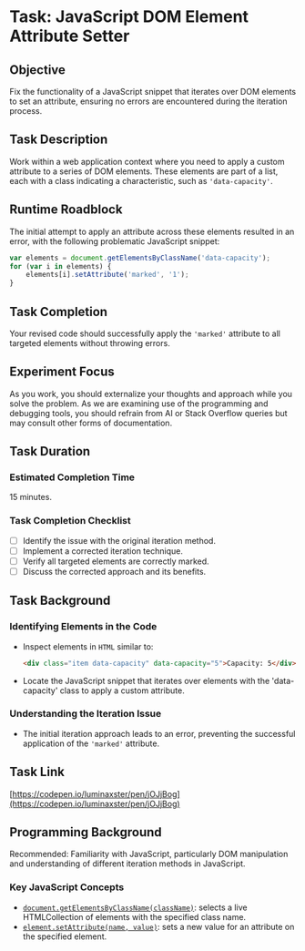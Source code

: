 # Task: JavaScript DOM Element Attribute Setter

## Objective
Fix the functionality of a JavaScript snippet that iterates over DOM elements to set an attribute, ensuring no errors are encountered during the iteration process.

## Task Description
Work within a web application context where you need to apply a custom attribute to a series of DOM elements. These elements are part of a list, each with a class indicating a characteristic, such as `'data-capacity'`.

## Runtime Roadblock
The initial attempt to apply an attribute across these elements resulted in an error, with the following problematic JavaScript snippet:
```javascript
var elements = document.getElementsByClassName('data-capacity');
for (var i in elements) {
    elements[i].setAttribute('marked', '1');
}
```

## Task Completion
Your revised code should successfully apply the `'marked'` attribute to all targeted elements without throwing errors.

## Experiment Focus
As you work, you should externalize your thoughts and approach while you solve the problem. As we are examining use of the programming and debugging tools, you should refrain from AI or Stack Overflow queries but may consult other forms of documentation.

## Task Duration

### Estimated Completion Time
15 minutes.

### Task Completion Checklist
- [ ] Identify the issue with the original iteration method.
- [ ] Implement a corrected iteration technique.
- [ ] Verify all targeted elements are correctly marked.
- [ ] Discuss the corrected approach and its benefits.

## Task Background

### Identifying Elements in the Code
- Inspect elements in `HTML` similar to:
  ```html
  <div class="item data-capacity" data-capacity="5">Capacity: 5</div>
  ```
- Locate the JavaScript snippet that iterates over elements with the 'data-capacity' class to apply a custom attribute.

### Understanding the Iteration Issue
- The initial iteration approach leads to an error, preventing the successful application of the `'marked'` attribute.

## Task Link
[https://codepen.io/luminaxster/pen/jOJjBog](https://codepen.io/luminaxster/pen/jOJjBog)

## Programming Background
Recommended: Familiarity with JavaScript, particularly DOM manipulation and understanding of different iteration methods in JavaScript.

### Key JavaScript Concepts
- [`document.getElementsByClassName(className)`](https://developer.mozilla.org/en-US/docs/Web/API/Document/getElementsByClassName): selects a live HTMLCollection of elements with the specified class name.
- [`element.setAttribute(name, value)`](https://developer.mozilla.org/en-US/docs/Web/API/Element/setAttribute): sets a new value for an attribute on the specified element.
